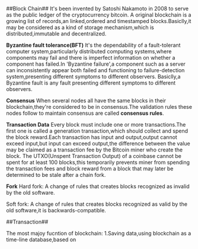 ##Block Chain##
It's been invented by Satoshi Nakamoto in 2008 to serve as the public ledger of the cryptocurrency bitcoin.
A original blockchain is a growing list of records,an linked,ordered and timestamped blocks.Basiclly,it may be considered as a kind of storage mechanism,which is distributed,immutable and decentralized.

**Byzantine fault tolerance(BFT)**
It's the dependability of a fault-tolerant computer system,particularly distributed computing systems,where components may fail and there is imperfect information on whether a component has failed.In 'Byzantine failure',a component such as a server can inconsistently appear both failed and functioning to failure-detection system,presenting different symptoms to different observers.
Basiclly,a Byzantine fault is any fault presenting different symptoms to different observers.

**Consensus**
When several nodes all have the same blocks in their blockchain,they're considered to be in consensus.The validation rules these nodes follow to maintain consensus are called **consensus rules**.

**Transaction Data**
Every block must include one or more transactions.The first one is called a generation transaction,which should collect and spend the block reward.Each transaction has input and output,output cannot exceed input,but input can exceed output,the difference between the value may be claimed as a transaction fee by the Bitcoin miner who create the block.
The UTXO(Unspent Transaction Output) of a coinbase cannot be spent for at least 100 blocks,this temporarily prevents miner from spending the transaction fees and block reward from a block that may later be determined to be stale after a chain fork.

**Fork**
Hard fork:
A change of rules that creates blocks recognized as invalid by the old software.

Soft fork:
A change of rules that creates blocks recognized as valid by the old software,it is backwards-compatible.

##Transaction##



The most majoy fucntion of blockchain:
1.Saving data,using blockchain as a time-line database,based on 